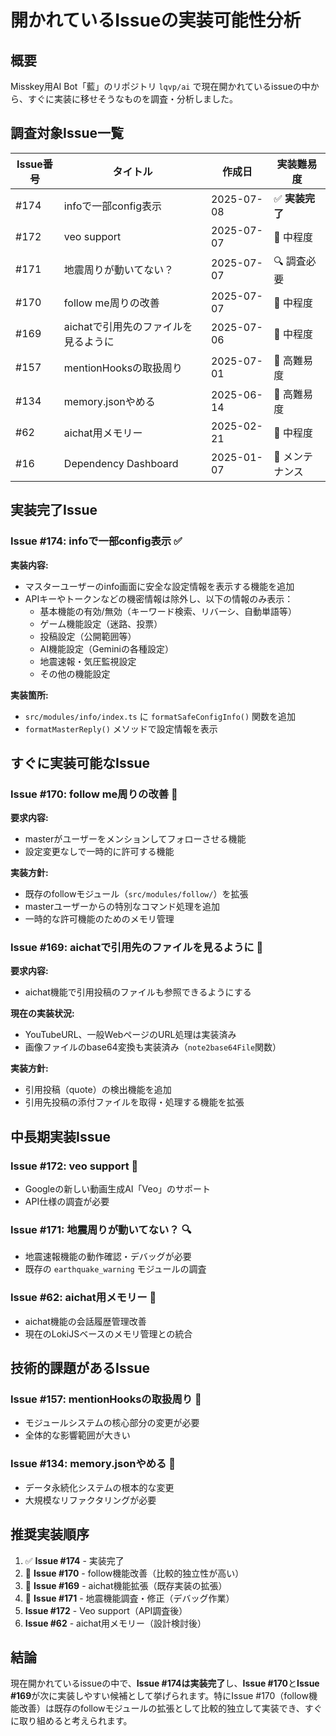 # 開かれているIssueの実装可能性分析

## 概要

Misskey用AI Bot「藍」のリポジトリ `lqvp/ai` で現在開かれているissueの中から、すぐに実装に移せそうなものを調査・分析しました。

## 調査対象Issue一覧

| Issue番号 | タイトル | 作成日 | 実装難易度 |
|----------|----------|---------|------------|
| #174 | infoで一部config表示 | 2025-07-08 | ✅ **実装完了** |
| #172 | veo support | 2025-07-07 | 🔶 中程度 |
| #171 | 地震周りが動いてない？ | 2025-07-07 | 🔍 調査必要 |
| #170 | follow me周りの改善 | 2025-07-07 | 🔶 中程度 |
| #169 | aichatで引用先のファイルを見るように | 2025-07-06 | 🔶 中程度 |
| #157 | mentionHooksの取扱周り | 2025-07-01 | 🔴 高難易度 |
| #134 | memory.jsonやめる | 2025-06-14 | 🔴 高難易度 |
| #62 | aichat用メモリー | 2025-02-21 | 🔶 中程度 |
| #16 | Dependency Dashboard | 2025-01-07 | 🔵 メンテナンス |

## 実装完了Issue

### Issue #174: infoで一部config表示 ✅

**実装内容:**
- マスターユーザーのinfo画面に安全な設定情報を表示する機能を追加
- APIキーやトークンなどの機密情報は除外し、以下の情報のみ表示：
  - 基本機能の有効/無効（キーワード検索、リバーシ、自動単語等）
  - ゲーム機能設定（迷路、投票）
  - 投稿設定（公開範囲等）
  - AI機能設定（Geminiの各種設定）
  - 地震速報・気圧監視設定
  - その他の機能設定

**実装箇所:**
- `src/modules/info/index.ts` に `formatSafeConfigInfo()` 関数を追加
- `formatMasterReply()` メソッドで設定情報を表示

## すぐに実装可能なIssue

### Issue #170: follow me周りの改善 🔶

**要求内容:**
- masterがユーザーをメンションしてフォローさせる機能
- 設定変更なしで一時的に許可する機能

**実装方針:**
- 既存のfollowモジュール（`src/modules/follow/`）を拡張
- masterユーザーからの特別なコマンド処理を追加
- 一時的な許可機能のためのメモリ管理

### Issue #169: aichatで引用先のファイルを見るように 🔶

**要求内容:**
- aichat機能で引用投稿のファイルも参照できるようにする

**現在の実装状況:**
- YouTubeURL、一般WebページのURL処理は実装済み
- 画像ファイルのbase64変換も実装済み（`note2base64File`関数）

**実装方針:**
- 引用投稿（quote）の検出機能を追加
- 引用先投稿の添付ファイルを取得・処理する機能を拡張

## 中長期実装Issue

### Issue #172: veo support 🔶

- Googleの新しい動画生成AI「Veo」のサポート
- API仕様の調査が必要

### Issue #171: 地震周りが動いてない？ 🔍

- 地震速報機能の動作確認・デバッグが必要
- 既存の `earthquake_warning` モジュールの調査

### Issue #62: aichat用メモリー 🔶

- aichat機能の会話履歴管理改善
- 現在のLokiJSベースのメモリ管理との統合

## 技術的課題があるIssue

### Issue #157: mentionHooksの取扱周り 🔴

- モジュールシステムの核心部分の変更が必要
- 全体的な影響範囲が大きい

### Issue #134: memory.jsonやめる 🔴

- データ永続化システムの根本的な変更
- 大規模なリファクタリングが必要

## 推奨実装順序

1. ✅ **Issue #174** - 実装完了
2. 🥇 **Issue #170** - follow機能改善（比較的独立性が高い）
3. 🥈 **Issue #169** - aichat機能拡張（既存実装の拡張）
4. 🥉 **Issue #171** - 地震機能調査・修正（デバッグ作業）
5. **Issue #172** - Veo support（API調査後）
6. **Issue #62** - aichat用メモリー（設計検討後）

## 結論

現在開かれているissueの中で、**Issue #174は実装完了**し、**Issue #170**と**Issue #169**が次に実装しやすい候補として挙げられます。特にIssue #170（follow機能改善）は既存のfollowモジュールの拡張として比較的独立して実装でき、すぐに取り組めると考えられます。
